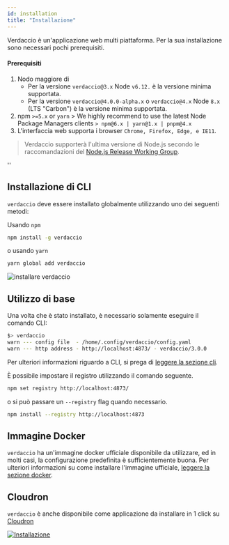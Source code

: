 ```yaml
---
id: installation
title: "Installazione"
---
```


Verdaccio è un'applicazione web multi piattaforma. Per la sua installazione sono necessari pochi prerequisiti.

#### Prerequisiti

1. Nodo maggiore di 
    - Per la versione `verdaccio@3.x` Node `v6.12.` è la versione minima supportata.
    - Per la versione `verdaccio@4.0.0-alpha.x` o `verdaccio@4.x` Node `8.x` (LTS "Carbon") è la versione minima supportata.
2. npm `>=5.x` or `yarn` > We highly recommend to use the latest Node Package Managers clients `> npm@6.x | yarn@1.x | pnpm@4.x`
3. L'interfaccia web supporta i browser `Chrome, Firefox, Edge, e IE11`.

> Verdaccio supporterà l'ultima versione di Node.js secondo le raccomandazioni del [Node.js Release Working Group](https://github.com/nodejs/Release).

<div id="codefund">''</div>

## Installazione di CLI

`verdaccio` deve essere installato globalmente utilizzando uno dei seguenti metodi:

Usando `npm`

```bash
npm install -g verdaccio
```

o usando `yarn`

```bash
yarn global add verdaccio
```

![installare verdaccio](assets/install_verdaccio.gif)

## Utilizzo di base

Una volta che è stato installato, è necessario solamente eseguire il comando CLI:

```bash
$> verdaccio
warn --- config file  - /home/.config/verdaccio/config.yaml
warn --- http address - http://localhost:4873/ - verdaccio/3.0.0
```

Per ulteriori informazioni riguardo a CLI, si prega di [leggere la sezione cli](cli.md).

È possibile impostare il registro utilizzando il comando seguente.

```bash
npm set registry http://localhost:4873/
```

o si può passare un `--registry` flag quando necessario.

```bash
npm install --registry http://localhost:4873
```

## Immagine Docker

`verdaccio` ha un'immagine docker ufficiale disponibile da utilizzare, ed in molti casi, la configurazione predefinita è sufficientemente buona. Per ulteriori informazioni su come installare l'immagine ufficiale, [leggere la sezione docker](docker.md).

## Cloudron

`verdaccio` è anche disponibile come applicazione da installare in 1 click su [Cloudron](https://cloudron.io)

[![Installazione](https://cloudron.io/img/button.svg)](https://cloudron.io/button.html?app=org.eggertsson.verdaccio)